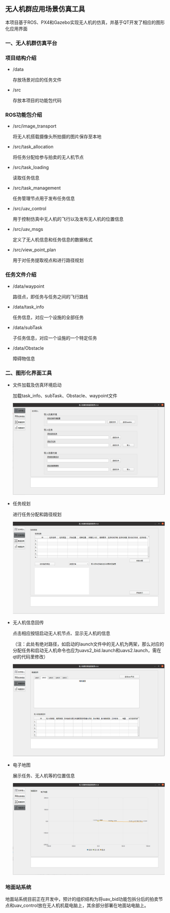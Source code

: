 

## 无人机群应用场景仿真工具

本项目基于ROS、PX4和Gazebo实现无人机的仿真，并基于QT开发了相应的图形化应用界面

### 一、无人机群仿真平台

### 项目结构介绍

- /data

  存放场景对应的任务文件

- /src

  存放本项目的功能包代码

### ROS功能包介绍

- /src/image_transport

  将无人机搭载摄像头所拍摄的图片保存至本地

- /src/task_allocation

  将任务分配给参与拍卖的无人机节点

- /src/task_loading

  读取任务信息

- /src/task_management
  
  任务管理节点用于发布任务信息
  
- /src/uav_control
  
  用于控制仿真中无人机的飞行以及发布无人机的位置信息
  
- /src/uav_msgs
  
  定义了无人机信息和任务信息的数据格式
  
- /src/view_point_plan
  
  用于对任务提取视点和进行路径规划
  
### 任务文件介绍

- /data/waypoint
  
  路径点，即任务与任务之间的飞行路线
  
- /data/task_info
  
  任务信息，对应一个设施的全部任务
  
- /data/subTask
  
  子任务信息，对应一个设施的一个特定任务
  
- /data/Obstacle
  
  障碍物信息
  
### 二、图形化界面工具

- 文件加载及仿真环境启动

  加载task_info、subTask、Obstacle、waypoint文件
  
  ![](scene-simulation/preview/文件加载及仿真环境启动.png)

- 任务规划

  进行任务分配和路径规划

  ![](scene-simulation/preview/任务规划.png)

- 无人机信息回传

  点击相应按钮启动无人机节点、显示无人机的信息

  （注：此处有绝对路径，如启动的launch文件中的无人机为两架，那么对应的分配任务和启动无人机命令也应为uavs2_bid.launch和uavs2.launch，需在qt的代码里修改）

  ![](scene-simulation/preview/无人机信息回传.png)

- 电子地图

  展示任务、无人机等的位置信息

  ![](scene-simulation/preview/电子地图.png)


### 地面站系统

地面站系统目前正在开发中，预计的组织结构为将uav_bid功能包拆分后的拍卖节点和uav_control放在无人机机载电脑上，其余部分部署在地面站电脑上。

